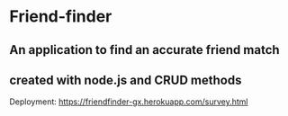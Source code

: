 # Friend-finder

## An application to find an accurate friend match
## created with node.js and CRUD methods

Deployment: https://friendfinder-gx.herokuapp.com/survey.html
